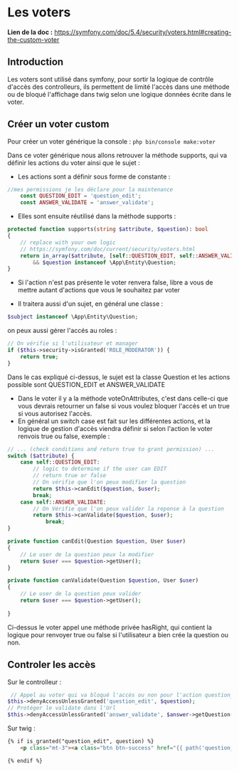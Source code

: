 # Les voters

**Lien de la doc :** https://symfony.com/doc/5.4/security/voters.html#creating-the-custom-voter

## Introduction

Les voters sont utilisé dans symfony, pour sortir la logique de contrôle d'accès des controlleurs, ils permettent de limité l'accès dans une méthode ou de bloqué l'affichage dans twig selon une logique données écrite dans le voter.


## Créer un voter custom 

Pour créer un voter générique la console : `php bin/console make:voter`

Dans ce voter générique nous allons retrouver la méthode supports, qui va définir les actions du voter ainsi que le sujet :

- Les actions sont a définir sous forme de constante : 
```php
//mes permissions je les déclare pour la maintenance
    const QUESTION_EDIT = 'question_edit';
    const ANSWER_VALIDATE = 'answer_validate';
```
- Elles sont ensuite réutilisé dans la méthode supports :
```php
protected function supports(string $attribute, $question): bool
{
    // replace with your own logic
    // https://symfony.com/doc/current/security/voters.html
    return in_array($attribute, [self::QUESTION_EDIT, self::ANSWER_VALIDATE])
        && $question instanceof \App\Entity\Question;
}
```
- Si l'action n'est pas présente le voter renvera false, libre a vous de mettre autant d'actions que vous le souhaitez par voter

- Il traitera aussi d'un sujet, en général une classe :
```php
$subject instanceof \App\Entity\Question;
```

on peux aussi gérer l'accés au roles :

```php
// On vérifie si l'utilisateur et manager
if ($this->security->isGranted('ROLE_MODERATOR')) {
    return true;
}
```

Dans le cas expliqué ci-dessus, le sujet est la classe Question et les actions possible sont QUESTION_EDIT et ANSWER_VALIDATE


- Dans le voter il y a la méthode voteOnAttributes, c'est dans celle-ci que vous devrais retourner un false si vous voulez bloquer l'accès et un true si vous autorisez l'accès.
- En général un switch case est fait sur les différentes actions, et la logique de gestion d'accès viendra définir si selon l'action le voter renvois true ou false, exemple : 

```php
// ... (check conditions and return true to grant permission) ...
switch ($attribute) {
    case self::QUESTION_EDIT:
        // logic to determine if the user can EDIT
        // return true or false
        // On vérifie que l'on peux modifier la question
        return $this->canEdit($question, $user);
        break;
    case self::ANSWER_VALIDATE:
        // On Vérifie que l'on peux valider la reponse à la question
        return $this->canValidate($question, $user);
            break;
}
```

```php
private function canEdit(Question $question, User $user)
{
    // Le user de la question peux la modifier
    return $user === $question->getUser();
}

private function canValidate(Question $question, User $user)
{ 
    // Le user de la question peux valider
    return $user === $question->getUser();
    
}
```

Ci-dessus le voter appel une méthode privée hasRight, qui contient la logique pour renvoyer true ou false si l'utilisateur a bien crée la question ou non.


## Controler les accès

Sur le controlleur : 

```php
 // Appel au voter qui va bloqué l'accès ou non pour l'action question_edit et le sujet $question qui est une instance de l'entité Question
$this->denyAccessUnlessGranted('question_edit', $question);
// Protéger le validate dans l'Url
$this->denyAccessUnlessGranted('answer_validate', $answer->getQuestion());
```

Sur twig : 

```html
{% if is_granted("question_edit", question) %}
    <p class="mt-3"><a class="btn btn-success" href="{{ path('question_edit', {id: question.id}) }}">Modifier</a></p>

{% endif %}
```